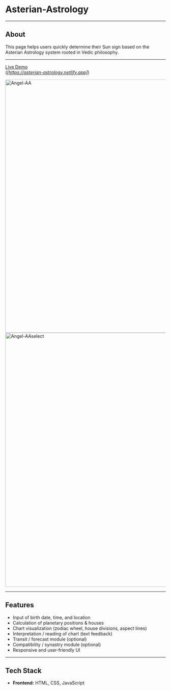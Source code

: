 # Asterian-Astrology

---

## About

This page helps users quickly determine their Sun sign based on the Asterian Astrology system rooted in Vedic philosophy.

---

[Live Demo](#)  
(*[https://asterian-astrology.netlify.app]*)

<img width="1600" height="794" alt="Angel-AA" src="https://github.com/user-attachments/assets/b742a8f2-a421-4e9e-9c45-6afed8eae512" />
<img width="1600" height="797" alt="Angel-AAselect" src="https://github.com/user-attachments/assets/4b4266bd-d91d-44dc-807d-d4278ed224b1" />

---


## Features

- Input of birth date, time, and location  
- Calculation of planetary positions & houses  
- Chart visualization (zodiac wheel, house divisions, aspect lines)  
- Interpretation / reading of chart (text feedback)  
- Transit / forecast module (optional)  
- Compatibility / synastry module (optional)  
- Responsive and user‑friendly UI  

---

## Tech Stack

- **Frontend:** HTML, CSS, JavaScript
